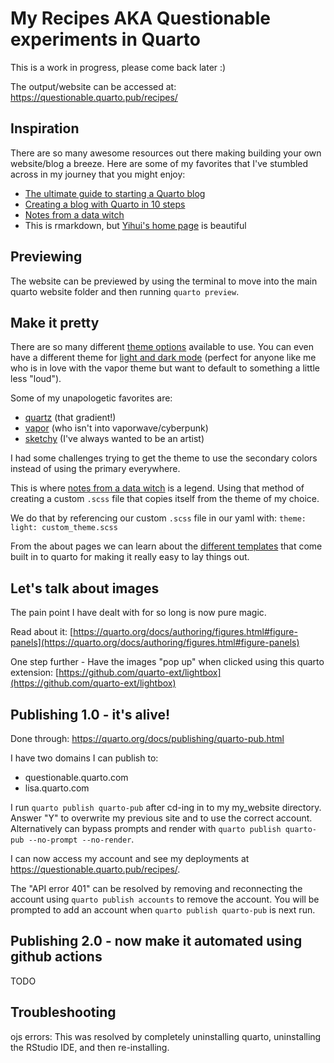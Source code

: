 # My Recipes AKA Questionable experiments in Quarto

This is a work in progress, please come back later :) 

The output/website can be accessed at: https://questionable.quarto.pub/recipes/

## Inspiration 

There are so many awesome resources out there making building your own website/blog a breeze. Here are some of my favorites that I've stumbled across in my journey that you might enjoy: 

 - [The ultimate guide to starting a Quarto blog](https://albert-rapp.de/posts/13_quarto_blog_writing_guide/13_quarto_blog_writing_guide.html)
 - [Creating a blog with Quarto in 10 steps](https://beamilz.com/posts/2022-06-05-creating-a-blog-with-quarto/en/)
 - [Notes from a data witch](https://blog.djnavarro.net/posts/2022-04-20_porting-to-quarto/)
 - This is rmarkdown, but [Yihui's home page](https://yihui.org/todo/) is beautiful


## Previewing 

The website can be previewed by using the terminal to move into the main quarto website folder and then running `quarto preview`. 

## Make it pretty 

There are so many different [theme options](https://quarto.org/docs/output-formats/html-themes.html#overview) available to use. You can even have a different theme for [light and dark mode](https://quarto.org/docs/output-formats/html-themes.html#dark-mode) (perfect for anyone like me who is in love with the vapor theme but want to default to something a little less "loud"). 

Some of my unapologetic favorites are: 
 - [quartz](https://bootswatch.com/quartz/) (that gradient!)
 - [vapor](https://bootswatch.com/vapor/) (who isn't into vaporwave/cyberpunk)
 - [sketchy](https://bootswatch.com/sketchy/) (I've always wanted to be an artist)

I had some challenges trying to get the theme to use the secondary colors instead of using the primary everywhere. 

This is where [notes from a data witch](https://blog.djnavarro.net/posts/2022-04-20_porting-to-quarto/#styling-the-new-blog) is a legend. Using that method of creating a custom `.scss` file that copies itself from the theme of my choice. 

We do that by referencing our custom `.scss` file in our yaml with: 
    `theme: `
    `  light: custom_theme.scss`

From the about pages we can learn about the [different templates](https://quarto.org/docs/websites/website-about.html) that come built in to quarto for making it really easy to lay things out. 

## Let's talk about images 

The pain point I have dealt with for so long is now pure magic. 

Read about it: [https://quarto.org/docs/authoring/figures.html#figure-panels](https://quarto.org/docs/authoring/figures.html#figure-panels)

One step further - Have the images "pop up" when clicked using this quarto extension: [https://github.com/quarto-ext/lightbox](https://github.com/quarto-ext/lightbox)

## Publishing 1.0 - it's alive!

Done through: https://quarto.org/docs/publishing/quarto-pub.html 

I have two domains I can publish to: 

 - questionable.quarto.com
 - lisa.quarto.com
 
I run `quarto publish quarto-pub` after cd-ing in to my my_website directory. Answer "Y" to overwrite my previous site and to use the correct account. Alternatively can bypass prompts and render with `quarto publish quarto-pub --no-prompt --no-render`. 

I can now access my account and see my deployments at https://questionable.quarto.pub/recipes/. 

The "API error 401" can be resolved by removing and reconnecting the account using `quarto publish accounts` to remove the account. You will be prompted to add an account when `quarto publish quarto-pub` is next run. 

## Publishing 2.0 - now make it automated using github actions

TODO
 
## Troubleshooting

ojs errors: This was resolved by completely uninstalling quarto, uninstalling the RStudio IDE, and then re-installing. 
 
 
